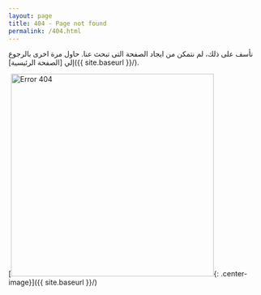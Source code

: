 ```yaml
---
layout: page
title: 404 - Page not found
permalink: /404.html
---
```


نأسف على ذلك، لم نتمكن من ايجاد الصفحة التى تبحث عنا.
حاول مرة اخرى بالرجوع إلي [الصفحة الرئيسية]({{ site.baseurl }}/).

[<img src="{{ site.baseurl }}/images/404.jpg" alt="Error 404" style="width: 400px;"/>{: .center-image}]({{ site.baseurl }}/)
